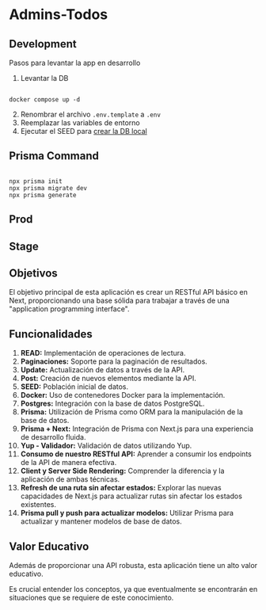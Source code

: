 # Admins-Todos

## Development

Pasos para levantar la app en desarrollo

1. Levantar la DB

```text

docker compose up -d

```

2. Renombrar el archivo `.env.template` a `.env`
3. Reemplazar las variables de entorno
4. Ejecutar el SEED para [crear la DB local](localhost:3000/api/seed)

## Prisma Command

```text

npx prisma init
npx prisma migrate dev
npx prisma generate

```

## Prod

## Stage

## Objetivos

El objetivo principal de esta aplicación es crear un RESTful API básico en Next, proporcionando una base sólida para trabajar a través de una "application programming interface".

## Funcionalidades

1. **READ:** Implementación de operaciones de lectura.
2. **Paginaciones:** Soporte para la paginación de resultados.
3. **Update:** Actualización de datos a través de la API.
4. **Post:** Creación de nuevos elementos mediante la API.
5. **SEED:** Población inicial de datos.
6. **Docker:** Uso de contenedores Docker para la implementación.
7. **Postgres:** Integración con la base de datos PostgreSQL.
8. **Prisma:** Utilización de Prisma como ORM para la manipulación de la base de datos.
9. **Prisma + Next:** Integración de Prisma con Next.js para una experiencia de desarrollo fluida.
10. **Yup - Validador:** Validación de datos utilizando Yup.
11. **Consumo de nuestro RESTful API:** Aprender a consumir los endpoints de la API de manera efectiva.
12. **Client y Server Side Rendering:** Comprender la diferencia y la aplicación de ambas técnicas.
13. **Refresh de una ruta sin afectar estados:** Explorar las nuevas capacidades de Next.js para actualizar rutas sin afectar los estados existentes.
14. **Prisma pull y push para actualizar modelos:** Utilizar Prisma para actualizar y mantener modelos de base de datos.

## Valor Educativo

Además de proporcionar una API robusta, esta aplicación tiene un alto valor educativo.

Es crucial entender los conceptos, ya que eventualmente se encontrarán en situaciones que se requiere de este conocimiento.
